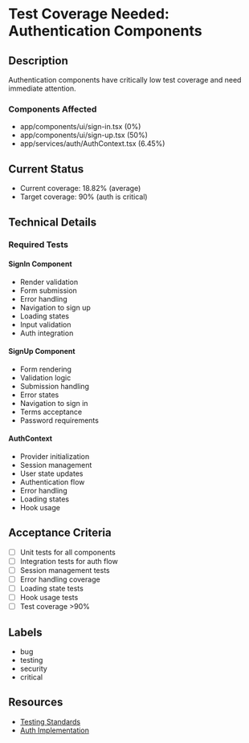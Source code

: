 # Test Coverage Needed: Authentication Components

## Description
Authentication components have critically low test coverage and need immediate attention.

### Components Affected
- app/components/ui/sign-in.tsx (0%)
- app/components/ui/sign-up.tsx (50%)
- app/services/auth/AuthContext.tsx (6.45%)

## Current Status
- Current coverage: 18.82% (average)
- Target coverage: 90% (auth is critical)

## Technical Details

### Required Tests

#### SignIn Component
- Render validation
- Form submission
- Error handling
- Navigation to sign up
- Loading states
- Input validation
- Auth integration

#### SignUp Component
- Form rendering
- Validation logic
- Submission handling
- Error states
- Navigation to sign in
- Terms acceptance
- Password requirements

#### AuthContext
- Provider initialization
- Session management
- User state updates
- Authentication flow
- Error handling
- Loading states
- Hook usage

## Acceptance Criteria
- [ ] Unit tests for all components
- [ ] Integration tests for auth flow
- [ ] Session management tests
- [ ] Error handling coverage
- [ ] Loading state tests
- [ ] Hook usage tests
- [ ] Test coverage >90%

## Labels
- bug
- testing
- security
- critical

## Resources
- [Testing Standards](ai_docs/standards/testing.md)
- [Auth Implementation](app/services/auth/AuthContext.tsx)
